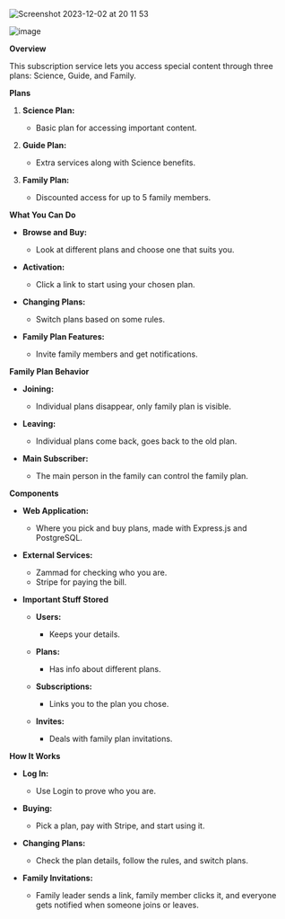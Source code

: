 ![Screenshot 2023-12-02 at 20 11 53](https://github.com/LuigiClemente/medusa_plugin/assets/110490237/68cc3f50-0c86-46e6-92a4-6ee4260700a7)

![image](https://github.com/LuigiClemente/medusa_plugin/assets/110490237/aade076d-c756-4d0e-9563-8e5df5d63bbc)



**Overview**

This subscription service lets you access special content through three plans: Science, Guide, and Family.

**Plans**

1. **Science Plan:**
    
    * Basic plan for accessing important content.
2. **Guide Plan:**
    
    * Extra services along with Science benefits.
3. **Family Plan:**
    
    * Discounted access for up to 5 family members.

**What You Can Do**

* **Browse and Buy:**
    
    * Look at different plans and choose one that suits you.
* **Activation:**
    
    * Click a link to start using your chosen plan.
* **Changing Plans:**
    
    * Switch plans based on some rules.
* **Family Plan Features:**
    
    * Invite family members and get notifications.

**Family Plan Behavior**

* **Joining:**
    
    * Individual plans disappear, only family plan is visible.
* **Leaving:**
    
    * Individual plans come back, goes back to the old plan.
* **Main Subscriber:**
    
    * The main person in the family can control the family plan.

**Components**

* **Web Application:**
    
    * Where you pick and buy plans, made with Express.js and PostgreSQL.
* **External Services:**
    
    * Zammad for checking who you are.
    * Stripe for paying the bill.
* **Important Stuff Stored**
    
    * **Users:**
        
        * Keeps your details.
    * **Plans:**
        
        * Has info about different plans.
    * **Subscriptions:**
        
        * Links you to the plan you chose.
    * **Invites:**
        
        * Deals with family plan invitations.

**How It Works**

* **Log In:**
    
    * Use Login to prove who you are.
* **Buying:**
    
    * Pick a plan, pay with Stripe, and start using it.
* **Changing Plans:**
    
    * Check the plan details, follow the rules, and switch plans.
* **Family Invitations:**
    
    * Family leader sends a link, family member clicks it, and everyone gets notified when someone joins or leaves.
